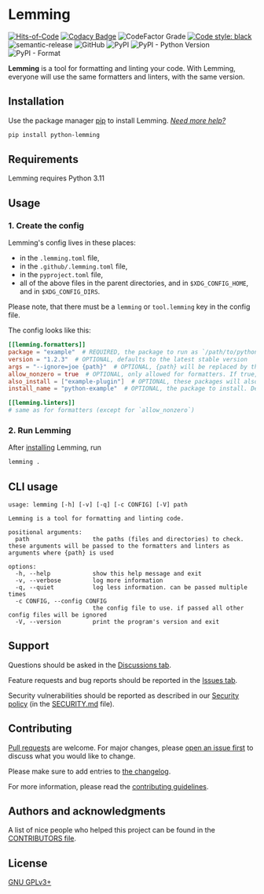 # Lemming

[![Hits-of-Code](https://hitsofcode.com/github/koviubi56/lemming?branch=main)](https://hitsofcode.com/github/koviubi56/lemming/view?branch=main)
[![Codacy Badge](https://app.codacy.com/project/badge/Grade/d421571132f64a7dbd63fef92cf36e3e)](https://www.codacy.com/gh/koviubi56/lemming/dashboard?utm_source=github.com&amp;utm_medium=referral&amp;utm_content=koviubi56/lemming&amp;utm_campaign=Badge_Grade)
![CodeFactor Grade](https://img.shields.io/codefactor/grade/github/koviubi56/lemming)
[![Code style: black](https://img.shields.io/badge/code%20style-black-000000.svg)](https://github.com/psf/black)
![semantic-release](https://img.shields.io/badge/%F0%9F%93%A6%F0%9F%9A%80-semantic--release-e10079.svg)
![GitHub](https://img.shields.io/github/license/koviubi56/lemming)
![PyPI](https://img.shields.io/pypi/v/python-lemming)
![PyPI - Python Version](https://img.shields.io/pypi/pyversions/python-lemming)
![PyPI - Format](https://img.shields.io/pypi/format/python-lemming)

**Lemming** is a tool for formatting and linting your code. With Lemming, everyone will use the same formatters and linters, with the same version.

## Installation

Use the package manager [pip](https://pip.pypa.io/en/stable/) to install Lemming. _[Need more help?](https://packaging.python.org/en/latest/tutorials/installing-packages/)_

```bash
pip install python-lemming
```

## Requirements

Lemming requires Python 3.11

## Usage

### 1. Create the config

Lemming's config lives in these places:

- in the `.lemming.toml` file,
- in the `.github/.lemming.toml` file,
- in the `pyproject.toml` file,
- all of the above files in the parent directories, and in `$XDG_CONFIG_HOME`, and in `$XDG_CONFIG_DIRS`.

Please note, that there must be a `lemming` or `tool.lemming` key in the config file.

The config looks like this:

```toml
[[lemming.formatters]]
package = "example"  # REQUIRED, the package to run as `/path/to/python -m <package> <args>`
version = "1.2.3"  # OPTIONAL, defaults to the latest stable version
args = "--ignore=joe {path}"  # OPTIONAL, {path} will be replaced by the path passed to Lemming, or the current working directory by default
allow_nonzero = true  # OPTIONAL, only allowed for formatters. If true, the formatter is allowed to return a non-zero exit status. Defaults to false.
also_install = ["example-plugin"]  # OPTIONAL, these packages will also be installed
install_name = "python-example"  # OPTIONAL, the package to install. Defaults to the value of `package`

[[lemming.linters]]
# same as for formatters (except for `allow_nonzero`)
```

### 2. Run Lemming

After [installing](#installation) Lemming, run

```bash
lemming .
```

## CLI usage

```text
usage: lemming [-h] [-v] [-q] [-c CONFIG] [-V] path

Lemming is a tool for formatting and linting code.

positional arguments:
  path                  the paths (files and directories) to check. these arguments will be passed to the formatters and linters as arguments where {path} is used

options:
  -h, --help            show this help message and exit
  -v, --verbose         log more information
  -q, --quiet           log less information. can be passed multiple times
  -c CONFIG, --config CONFIG
                        the config file to use. if passed all other config files will be ignored
  -V, --version         print the program's version and exit
```

## Support

Questions should be asked in the [Discussions tab](https://github.com/koviubi56/lemming/discussions/categories/q-a).

Feature requests and bug reports should be reported in the [Issues tab](https://github.com/koviubi56/lemming/issues/new/choose).

Security vulnerabilities should be reported as described in our [Security policy](https://github.com/koviubi56/lemming/security/policy) (in the [SECURITY.md](SECURITY.md) file).

## Contributing

[Pull requests](https://github.com/koviubi56/lemming/blob/main/CONTRIBUTING.md#pull-requests) are welcome. For major changes, please [open an issue first](https://github.com/koviubi56/lemming/issues/new/choose) to discuss what you would like to change.

Please make sure to add entries to [the changelog](CHANGELOG.md).

For more information, please read the [contributing guidelines](CONTRIBUTING.md).

## Authors and acknowledgments

A list of nice people who helped this project can be found in the [CONTRIBUTORS file](CONTRIBUTORS).

## License

[GNU GPLv3+](LICENSE)
